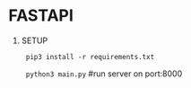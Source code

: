 # FASTAPI 

1) SETUP

    ``` pip3 install -r requirements.txt```

    ``` python3 main.py``` #run server on port:8000

